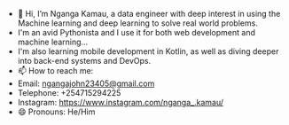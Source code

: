 - 👋 Hi, I’m Nganga Kamau, a data engineer with deep interest in using the Machine learning and deep learning to solve real world problems.
- I'm an avid Pythonista and I use it for both web development and machine learning...
- I'm also learning mobile development in Kotlin, as well as diving deeper into back-end systems and DevOps.
- 📫 How to reach me:
- Email: ngangajohn23405@gmail.com
- Telephone: +254715294225
- Instagram: https://www.instagram.com/nganga_.kamau/
- 😄 Pronouns: He/Him


<!---
N-droid-netizen/N-droid-netizen is a ✨ special ✨ repository because its `README.md` (this file) appears on your GitHub profile.
You can click the Preview link to take a look at your changes.
--->
